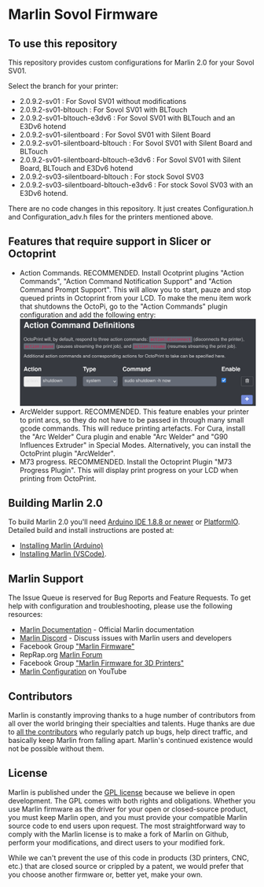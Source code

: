 # Marlin Sovol Firmware

## To use this repository

This repository provides custom configurations for Marlin 2.0 for your Sovol SV01.

Select the branch for your printer:
- 2.0.9.2-sv01 : For Sovol SV01 without modifications
- 2.0.9.2-sv01-bltouch : For Sovol SV01 with BLTouch
- 2.0.9.2-sv01-bltouch-e3dv6 : For Sovol SV01 with BLTouch and an E3Dv6 hotend
- 2.0.9.2-sv01-silentboard : For Sovol SV01 with Silent Board
- 2.0.9.2-sv01-silentboard-bltouch : For Sovol SV01 with Silent Board and BLTouch
- 2.0.9.2-sv01-silentboard-bltouch-e3dv6 : For Sovol SV01 with Silent Board, BLTouch and E3Dv6 hotend
- 2.0.9.2-sv03-silentboard-bltouch : For stock Sovol SV03
- 2.0.9.2-sv03-silentboard-bltouch-e3dv6 : For stock Sovol SV03 with an E3Dv6 hotend.

There are no code changes in this repository. It just creates Configuration.h and Configuration_adv.h files for the printers mentioned above.

## Features that require support in Slicer or Octoprint

- Action Commands. RECOMMENDED. Install Ocotprint plugins "Action Commands", "Action Command Notification Support" and "Action Command Prompt Support". This will allow you to start, pauze and stop queued prints in Octoprint from your LCD. To make the menu item work that shutdowns the OctoPi, go to the "Action Commands" plugin configuration and add the following entry:
![action-commands](https://github.com/JoveToo/Marlin-Sovol/blob/2.0.x/docs/actioncommands.png?raw=true)
- ArcWelder support. RECOMMENDED. This feature enables your printer to print arcs, so they do not have to be passed in through many small gcode commands. This will reduce printing artefacts. For Cura, install the "Arc Welder" Cura plugin and enable "Arc Welder" and "G90 Influences Extruder" in Special Modes. Alternatively, you can install the OctoPrint plugin "ArcWelder".
- M73 progress. RECOMMENDED. Install the Octoprint Plugin "M73 Progress Plugin". This will display print progress on your LCD when printing from OctoPrint.


## Building Marlin 2.0

To build Marlin 2.0 you'll need [Arduino IDE 1.8.8 or newer](https://www.arduino.cc/en/main/software) or [PlatformIO](http://docs.platformio.org/en/latest/ide.html#platformio-ide). Detailed build and install instructions are posted at:

  - [Installing Marlin (Arduino)](http://marlinfw.org/docs/basics/install_arduino.html)
  - [Installing Marlin (VSCode)](http://marlinfw.org/docs/basics/install_platformio_vscode.html).

## Marlin Support

The Issue Queue is reserved for Bug Reports and Feature Requests. To get help with configuration and troubleshooting, please use the following resources:

- [Marlin Documentation](http://marlinfw.org) - Official Marlin documentation
- [Marlin Discord](https://discord.gg/n5NJ59y) - Discuss issues with Marlin users and developers
- Facebook Group ["Marlin Firmware"](https://www.facebook.com/groups/1049718498464482/)
- RepRap.org [Marlin Forum](http://forums.reprap.org/list.php?415)
- Facebook Group ["Marlin Firmware for 3D Printers"](https://www.facebook.com/groups/3Dtechtalk/)
- [Marlin Configuration](https://www.youtube.com/results?search_query=marlin+configuration) on YouTube

## Contributors

Marlin is constantly improving thanks to a huge number of contributors from all over the world bringing their specialties and talents. Huge thanks are due to [all the contributors](https://github.com/MarlinFirmware/Marlin/graphs/contributors) who regularly patch up bugs, help direct traffic, and basically keep Marlin from falling apart. Marlin's continued existence would not be possible without them.

## License

Marlin is published under the [GPL license](/LICENSE) because we believe in open development. The GPL comes with both rights and obligations. Whether you use Marlin firmware as the driver for your open or closed-source product, you must keep Marlin open, and you must provide your compatible Marlin source code to end users upon request. The most straightforward way to comply with the Marlin license is to make a fork of Marlin on Github, perform your modifications, and direct users to your modified fork.

While we can't prevent the use of this code in products (3D printers, CNC, etc.) that are closed source or crippled by a patent, we would prefer that you choose another firmware or, better yet, make your own.
